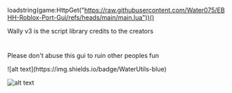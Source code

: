 loadstring(game:HttpGet("https://raw.githubusercontent.com/Water075/EBHH-Roblox-Port-Gui/refs/heads/main/main.lua"))()

Wally v3 is the script library credits to the creators
#
Please don't abuse this gui to ruin other peoples fun<br>

</n>
![alt text](https://img.shields.io/badge/WaterUtils-blue)

![alt text](https://i.ibb.co/cSvzL9BN/EBHH1-0-0-FUCKERS.png)
